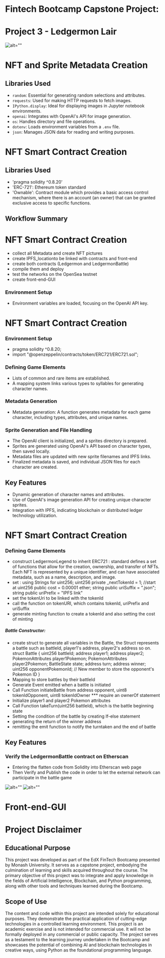 # Fintech Bootcamp Capstone Project:
# Project 3 - Ledgermon Lair

![alt=""](pics/LedgerMon.png)


# NFT and Sprite Metadata Creation
## Libraries Used

- `random`: Essential for generating random selections and attributes.
- `requests`: Used for making HTTP requests to fetch images.
- `IPython.display`: Ideal for displaying images in Jupyter notebook environments.
- `openai`: Integrates with OpenAI's API for image generation.
- `os`: Handles directory and file operations.
- `dotenv`: Loads environment variables from a `.env` file.
- `json`: Manages JSON data for reading and writing purposes.

# NFT Smart Contract Creation
## Libraries Used
- 'pragma solidity ^0.8.20'
- 'ERC-721': Ethereum token standard
- 'Ownable': Contract module which provides a basic access control mechanism, where there is an account (an owner) that can be granted exclusive access to specific functions.

## Workflow Summary
# NFT Smart Contract Creation
- collect all Metadata and create NFT pictures
- create IPFS_locationto be linked with contracts and front-end
- create both contracts (Ledgermon and LedgermonBattle)
- compile them and deploy
- test the networks on the OpenSea testnet
- create front-end-GUI

### Environment Setup
- Environment variables are loaded, focusing on the OpenAI API key.

# NFT Smart Contract Creation
### Environment Setup
- pragma solidity ^0.8.20;
- import "@openzeppelin/contracts/token/ERC721/ERC721.sol";

### Defining Game Elements
- Lists of common and rare items are established.
- A mapping system links various types to syllables for generating character names.

### Metadata Generation
- Metadata generation: A function generates metadata for each game character, including types, attributes, and unique names.

### Sprite Generation and File Handling
- The OpenAI client is initialized, and a sprites directory is prepared.
- Sprites are generated using OpenAI's API based on character types, then saved locally.
- Metadata files are updated with new sprite filenames and IPFS links.
- Finalized metadata is saved, and individual JSON files for each character are created.

## Key Features
- Dynamic generation of character names and attributes.
- Use of OpenAI's image generation API for creating unique character sprites.
- Integration with IPFS, indicating blockchain or distributed ledger technology utilization.

# NFT Smart Contract Creation
### Defining Game Elements
- construct LedgermonLegend to inherit ERC721 : standard defines a set of functions that allow for the creation, ownership, and transfer of NFTs. Each NFT is represented by a unique identifier, and can have associated metadata, such as a name, description, and image.
- set :
    using Strings for uint256;
    uint256 private _nextTokenId = 1; //start at
    uint256 public cost = 0.00001 ether;
    string public uriSuffix = ".json";
    string public uriPrefix = "IPFS link"
- set the tokenUri to be linked with the tokenId
- call the function on tokenURI, which contains tokenId, uriPrefix and uriSuffix
- generate minting function to create a tokenId and also setting the cost of minting
##### Battle Constructor:
- create struct to generate all variables in the Battle, the Struct represents a battle such as battleId, player1's address, player2's address so on.
   struct Battle {
        uint256 battleId;
        address player1;
        address player2;
        PokemonAttributes player1Pokemon;
        PokemonAttributes player2Pokemon;
        BattleState state;
        address turn;
        address winner;
        uint256 opponentPokemonId; // New member to store the opponent's Pokemon ID
    }
- Mapping to store battles by their battleId
- Generate Event emitted when a battle is initiated
- Call Function initiateBattle from address opponent, uint8 tokenIdOpponent, uint8 tokenIdOwner *** require an ownerOf statement
- Initialize player1 and player2 Pokemon attributes
- Call Function takeTurn(uint256 battleId), which is the battle beginning state
- Setting the condition of the battle by creating If-else statement
- generating the return of the winner address 
- remitting the emit function to notify the turntaken and the end of battle
## Key Features
### Verify the LedgermonBattle contract on Etherscan
- Entering the flatten code from Solidity into Etherscan web page
- Then Verify and Publish the code in order to let the external network can participate in the battle game

![alt=""](pics/sepolia_battle.jpeg)
![alt=""](pics/opensea.jpeg)


# Front-end-GUI




# Project Disclaimer
## Educational Purpose

This project was developed as part of the EdX FinTech Bootcamp presented by Monash University. It serves as a capstone project, embodying the culmination of learning and skills acquired throughout the course. The primary objective of this project was to integrate and apply knowledge in the fields of Artificial Intelligence, Blockchain, and Python programming, along with other tools and techniques learned during the Bootcamp.

## Scope of Use
The content and code within this project are intended solely for educational purposes. They demonstrate the practical application of cutting-edge technologies in a controlled learning environment. This project is an academic exercise and is not intended for commercial use. It will not be formally deployed in any commercial or public capacity.
The project serves as a testament to the learning journey undertaken in the Bootcamp and showcases the potential of combining AI and blockchain technologies in creative ways, using Python as the foundational programming language.
